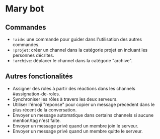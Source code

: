 # Mary bot

## Commandes

* `!aide`: une commande pour guider dans l'utilisation des autres commandes.
* `!projet`: créer un channel dans la catégorie projet en incluant les personnes décrites.
* `!archive`: déplacer le channel dans la catégorie "archive".

## Autres fonctionalités

* Assigner des roles à partir des réactions dans les channels #assignation-de-roles.
* Synchroniser les rôles à travers les deux serveurs.
* Utiliser l'émoji "reponse" pour copier un message précédent dans le plus récent de la conversation.
* Envoyer un message automatique dans certains channels si aucune mention/tag n'est faite.
* Envoyer un message privé quand un membre join le serveur.
* Envoyer un message privé quand un membre quitte le serveur.